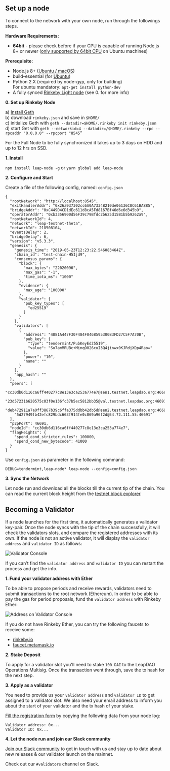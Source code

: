 ## Set up a node

To connect to the network with your own node, run through the followings steps.

**Hardware Requirements:**  

- **64bit** - please check before if your CPU is capable of running Node.js 8+ or newer ([only supported by 64bit CPU](https://github.com/nodejs/build/issues/885) on Ubuntu machines)


**Prerequisite:**

- Node.js 8+ ([Ubuntu / macOS](https://nodejs.org/en/download/))
- build-essential (for [Ubuntu](https://askubuntu.com/questions/398489/how-to-install-build-essential))
- Python 2.X (required by node-gyp, only for building)  
For ubuntu mandatory:  `apt-get install python-dev`
- A fully synced [Rinkeby Light node](https://www.rinkeby.io/#geth) (see 0. for more info)

**0. Set up Rinkeby Node**

a) [Install Geth](https://geth.ethereum.org/docs/install-and-build/installing-geth)  
b) download `rinkeby.json` and save in `$HOME/`  
c) initialize Geth with `geth --datadir=$HOME/.rinkeby init rinkeby.json`  
d) start Get with `geth --networkid=4 --datadir=/$HOME/.rinkeby --rpc --rpcaddr "0.0.0.0" --rpcport "8545”`  

For the Full Node to be fully synchronized it takes up to 3 days on HDD and up to 12 hrs on SSD.

**1. Install**

`npm install leap-node -g` or `yarn global add leap-node`


**2. Configure and Start**

Create a file of the following config, named: `config.json`
```
{
  "rootNetwork": "http://localhost:8545",
  "exitHandlerAddr": "0x26a937302cc6A0A7334B210de06136C8C61BA885",
  "bridgeAddr": "0xC449D4CD1dEc611d8cA5Fd8167Bf46d6e6d345b9",
  "operatorAddr": "0xb3356900d56F39c79Bfdc2b625d15B1b5b9262a9",
  "rootNetworkId": 4,
  "network": "leap-testnet-theta",
  "networkId": 218508104,
  "eventsDelay": 2,
  "bridgeDelay": 6,
  "version": "v5.3.3",
  "genesis": {
    "genesis_time": "2019-05-23T12:23:22.546083464Z",
    "chain_id": "test-chain-H5Ijd9",
    "consensus_params": {
      "block": {
        "max_bytes": "22020096",
        "max_gas": "-1",
        "time_iota_ms": "1000"
      },
      "evidence": {
        "max_age": "100000"
      },
      "validator": {
        "pub_key_types": [
          "ed25519"
        ]
      }
    },
    "validators": [
      {
        "address": "4881A447F30F484F046859530083FD27C5F7A70B",
        "pub_key": {
          "type": "tendermint/PubKeyEd25519",
          "value": "Su7amMRUBc+MinqO026cuI3Q4jinwx0KJRdjXDp4Rao="
        },
        "power": "10",
        "name": ""
      }
    ],
    "app_hash": ""
  },
  "peers": [
    "cc30db6d116ca6ff440277c8e13e3ca253a774e7@sen1.testnet.leapdao.org:46691",
    "23d57231b620575c03f0e136fc37b5ec5812bb35@val.testnet.leapdao.org:46691",
    "deb472911a7a0ff3867b39c6ffa375ddbb42db5d@sen2.testnet.leapdao.org:46691",
    "5d27949fb42efc829bdc663f914fe0c069a96f2d@54.72.111.55:46691"
  ],
  "p2pPort": 46691,
  "nodeId": "cc30db6d116ca6ff440277c8e13e3ca253a774e7",
  "flagHeights": {
    "spend_cond_stricter_rules": 100000,
    "spend_cond_new_bytecode": 41000
  }
}
```

Use `config.json` as parameter in the following command:

`DEBUG=tendermint,leap-node* leap-node --config=config.json`

**3. Sync the Network**

Let node run and download all the blocks till the current tip of the chain. You can read the current block height from the [testnet block explorer](https://testnet.leapdao.org/explorer).

## Becoming a Validator

If a node launches for the first time, it automatically generates a validator key-pair. Once the node syncs with the tip of the chain successfully, it will check the validators slots, and compare the registered addresses with its own. If the node is not an active validator, it will display the `validator address` and `validator ID` as follows:

![Validator Console](/img/validatorTerminal.png "values to copy from console")

If you can’t find the `validator address` and `validator ID` you can restart the process and get the info. 


**1. Fund your validator address with Ether**

To be able to propose periods and receive rewards, validators need to submit transactions to the root network (Ethereum). In order to be able to pay the gas for period proposals, fund the `validator address` with Rinkeby Ether:

![Address on Validator Console](/img/validatorTerm.png "address to copy from console")

If you do not have Rinkeby Ether, you can try the following faucets to receive some:

- [rinkeby.io](https://www.rinkeby.io/#faucet)
- [faucet.metamask.io](https://faucet.metamask.io/)  
  
**2. Stake Deposit**  

To apply for a validator slot you'll need to stake `100 DAI` to the LeapDAO Operations Multisig. Once the transaction went through, save the tx hash for the next step.

**3. Apply as a validator**

You need to provide us your `validator address` and `validator ID` to get assigned to a validator slot. We also need your email address to inform you about the start of your validator and the tx hash of your stake.

[Fill the registration form](https://docs.google.com/forms/d/e/1FAIpQLSdQtc5LoEyWkc5-86SOLW3xK8cRNwuByC7SIrA9MdWeAiuBZw/viewform) by copying the following data from your node log:

```
Validator address: 0x...
Validator ID: 0x...
```

**4. Let the node run and join our Slack community**

[Join our Slack community](http://join.leapdao.org/) to get in touch with us and stay up to date about new releases & our validator launch on the mainnet.

Check out our `#validators` channel on Slack.
